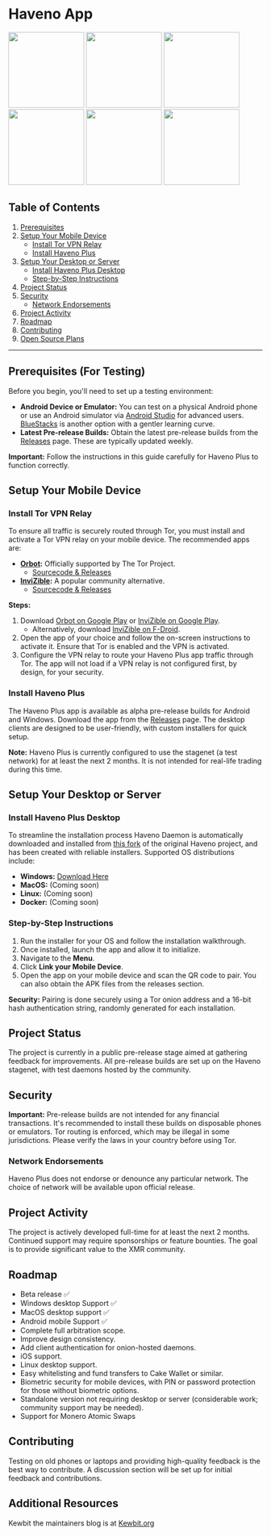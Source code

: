 # Haveno App

<img src="https://i.ibb.co/J7J9qV4/Screenshot-20240817-203316.jpg" width=150 /> <img src="https://i.ibb.co/Btt17Vg/Screenshot-20240817-203341.jpg" width=150 /> <img src="https://i.ibb.co/1L09NT6/Screenshot-20240817-203431.jpg" width=150 /> <img src="https://i.ibb.co/QDPyJp9/Screenshot-20240817-203535.jpg" width=150 /> <img src="https://i.ibb.co/L011YGW/Screenshot-20240817-203150.jpg" width=150 /> <img src="https://i.ibb.co/64YQR1S/Screenshot-20240817-204709.jpg" width=150 />

## Table of Contents
1. [Prerequisites](#prerequisites)
2. [Setup Your Mobile Device](#setup-your-mobile-device)
   - [Install Tor VPN Relay](#install-tor-vpn-relay)
   - [Install Haveno Plus](#install-haveno-plus)
3. [Setup Your Desktop or Server](#setup-your-desktop-or-server)
   - [Install Haveno Plus Desktop](#install-haveno-plus-desktop)
   - [Step-by-Step Instructions](#step-by-step-instructions)
4. [Project Status](#project-status)
5. [Security](#security)
   - [Network Endorsements](#network-endorsements)
6. [Project Activity](#project-activity)
7. [Roadmap](#roadmap)
8. [Contributing](#contributing)
9. [Open Source Plans](#open-source-plans)

---

## Prerequisites (For Testing)

Before you begin, you'll need to set up a testing environment:

- **Android Device or Emulator:** You can test on a physical Android phone or use an Android simulator via [Android Studio](https://studio.android.com) for advanced users. [BlueStacks](https://www.bluestacks.com/download.html) is another option with a gentler learning curve.
- **Latest Pre-release Builds:** Obtain the latest pre-release builds from the [Releases](https://github.com/KewbitXMR/haveno-plus/releases) page. These are typically updated weekly.

**Important:** Follow the instructions in this guide carefully for Haveno Plus to function correctly.

## Setup Your Mobile Device

### Install Tor VPN Relay

To ensure all traffic is securely routed through Tor, you must install and activate a Tor VPN relay on your mobile device. The recommended apps are:

- **[Orbot](https://play.google.com/store/apps/details?id=org.torproject.android):** Officially supported by The Tor Project.
  - [Sourcecode & Releases](https://github.com/guardianproject/orbot/releases/tag/17.3.2-RC-1-tor-0.4.8.12)
- **[InviZible](https://play.google.com/store/apps/details?id=pan.alexander.tordnscrypt.gp):** A popular community alternative.
  - [Sourcecode & Releases](https://github.com/Gedsh/InviZible/releases/tag/v2.3.0-beta)

**Steps:**
1. Download [Orbot on Google Play](https://play.google.com/store/apps/details?id=org.torproject.android) or [InviZible on Google Play](https://play.google.com/store/apps/details?id=pan.alexander.tordnscrypt.gp).
   - Alternatively, download [InviZible on F-Droid](https://f-droid.org/packages/pan.alexander.tordnscrypt.stable/).
2. Open the app of your choice and follow the on-screen instructions to activate it. Ensure that Tor is enabled and the VPN is activated.
3. Configure the VPN relay to route your Haveno Plus app traffic through Tor. The app will not load if a VPN relay is not configured first, by design, for your security.

### Install Haveno Plus

The Haveno Plus app is available as alpha pre-release builds for Android and Windows. Download the app from the [Releases](https://github.com/KewbitXMR/haveno-plus/releases) page. The desktop clients are designed to be user-friendly, with custom installers for quick setup.

**Note:** Haveno Plus is currently configured to use the stagenet (a test network) for at least the next 2 months. It is not intended for real-life trading during this time.

## Setup Your Desktop or Server

### Install Haveno Plus Desktop

To streamline the installation process Haveno Daemon is automatically downloaded and installed from [this fork](https://github.com/KewbitXMR/haveno.git) of the original Haveno project, and has been created with reliable installers. Supported OS distributions include:

- **Windows:** [Download Here](https://github.com/KewbitXMR/haveno-app/releases)
- **MacOS:** (Coming soon)
- **Linux:** (Coming soon)
- **Docker:** (Coming soon)


### Step-by-Step Instructions
1. Run the installer for your OS and follow the installation walkthrough.
2. Once installed, launch the app and allow it to initialize.
3. Navigate to the **Menu**.
4. Click **Link your Mobile Device**.
5. Open the app on your mobile device and scan the QR code to pair. You can also obtain the APK files from the releases section.

**Security:** Pairing is done securely using a Tor onion address and a 16-bit hash authentication string, randomly generated for each installation.

## Project Status

The project is currently in a public pre-release stage aimed at gathering feedback for improvements. All pre-release builds are set up on the Haveno stagenet, with test daemons hosted by the community.

## Security

**Important:** Pre-release builds are not intended for any financial transactions. It's recommended to install these builds on disposable phones or emulators. Tor routing is enforced, which may be illegal in some jurisdictions. Please verify the laws in your country before using Tor.

### Network Endorsements

Haveno Plus does not endorse or denounce any particular network. The choice of network will be available upon official release.

## Project Activity

The project is actively developed full-time for at least the next 2 months. Continued support may require sponsorships or feature bounties. The goal is to provide significant value to the XMR community.

## Roadmap

- Beta release ✅
- Windows desktop Support ✅
- MacOS desktop support ✅
- Android mobile Support ✅
- Complete full arbitration scope.
- Improve design consistency.
- Add client authentication for onion-hosted daemons.
- iOS support. 
- Linux desktop support.
- Easy whitelisting and fund transfers to Cake Wallet or similar.
- Biometric security for mobile devices, with PIN or password protection for those without biometric options.
- Standalone version not requiring desktop or server (considerable work; community support may be needed).
- Support for Monero Atomic Swaps

## Contributing

Testing on old phones or laptops and providing high-quality feedback is the best way to contribute. A discussion section will be set up for initial feedback and contributions.

## Additional Resources
Kewbit the maintainers blog is at [Kewbit.org](https://kewbit.org/)